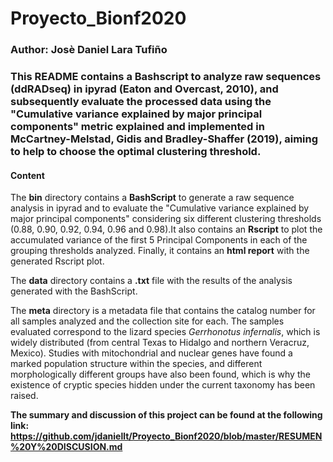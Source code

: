 # Proyecto_Bionf2020
### Author: Josè Daniel Lara Tufiño

### This README contains a Bashscript to analyze raw sequences (ddRADseq) in ipyrad (Eaton and Overcast, 2010), and subsequently evaluate the processed data using the "Cumulative variance explained by major principal components" metric explained and implemented in McCartney-Melstad, Gidis and Bradley-Shaffer (2019), aiming to help to choose the optimal clustering threshold.

#### Content

The **bin** directory contains a **BashScript** to generate a raw sequence analysis in ipyrad and to evaluate the "Cumulative variance explained by major principal components" considering six different clustering thresholds (0.88, 0.90, 0.92, 0.94, 0.96 and 0.98).It also contains an **Rscript** to plot the accumulated variance of the first 5 Principal Components in each of the grouping thresholds analyzed. Finally, it contains an **html report** with the generated Rscript plot.

The **data** directory contains a **.txt** file with the results of the analysis generated with the BashScript.

The **meta** directory is a metadata file that contains the catalog number for all samples analyzed and the collection site for each. The samples evaluated correspond to the lizard species *Gerrhonotus infernalis*, which is widely distributed (from central Texas to Hidalgo and northern Veracruz, Mexico). Studies with mitochondrial and nuclear genes have found a marked population structure within the species, and different morphologically different groups have also been found, which is why the existence of cryptic species hidden under the current taxonomy has been raised.

**The summary and discussion of this project can be found at the following link: https://github.com/jdaniellt/Proyecto_Bionf2020/blob/master/RESUMEN%20Y%20DISCUSION.md**

